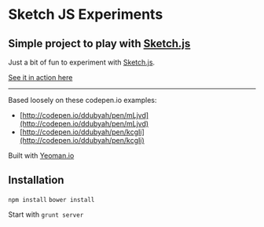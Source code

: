 # Sketch JS Experiments

## Simple project to play with [Sketch.js](http://soulwire.github.io/sketch.js/)

Just a bit of fun to experiment with [Sketch.js](http://soulwire.github.io/sketch.js/). 

[See it in action here](http://ddubyah.github.io/sketchjs_lab/)

---

Based loosely on these codepen.io examples:

- [http://codepen.io/ddubyah/pen/mLjvd](http://codepen.io/ddubyah/pen/mLjvd) 
- [http://codepen.io/ddubyah/pen/kcgIi](http://codepen.io/ddubyah/pen/kcgIi)

Built with [Yeoman.io](http://yeoman.io)

## Installation
`npm install`
`bower install`


Start with `grunt server`
